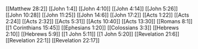 [[Matthew 28:2]]
[[John 1:4]]
[[John 4:10]]
[[John 4:14]]
[[John 5:26]]
[[John 10:28]]
[[John 11:25]]
[[John 14:6]]
[[John 17:2]]
[[Acts 1:22]]
[[Acts 2:24]]
[[Acts 2:32]]
[[Acts 5:31]]
[[Acts 10:40]]
[[Acts 13:30]]
[[Romans 8:1]]
[[1 Corinthians 15:45]]
[[Ephesians 1:20]]
[[Colossians 3:3]]
[[Hebrews 2:10]]
[[Hebrews 5:9]]
[[1 John 5:11]]
[[1 John 5:20]]
[[Revelation 21:6]]
[[Revelation 22:1]]
[[Revelation 22:17]]
